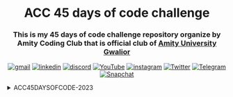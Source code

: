 <!--Header-->
<h1 align="center">
  <br>
  ACC 45 days of code  challenge
  <br>
</h1>

<h3 align=center>This is my 45 days of code challenge repository organize by Amity Coding Club that is official club of <a href=https://www.amity.edu/gwalior>Amity University Gwalior</a></h3>

<div align=center>

[![gmail](https://img.shields.io/badge/Gmail-D14836?style=for-the-badge&logo=Gmail&logoColor=white)](mailto:ashishlodhi5559@gmail.com)
[![linkedin](https://img.shields.io/badge/LinkedIn-0077B5?style=for-the-badge&logo=linkedin&logoColor=white)](https://www.linkedin.com/in/ashish-singh-821a0a24b/)
[![discord](https://img.shields.io/badge/discord-000000?style=for-the-badge&logo=discord&logoColor=white)](https://discord.com/users/175010396384657408)
[![YouTube](https://img.shields.io/badge/YouTube-%23FF0000.svg?style=for-the-badge&logo=YouTube&logoColor=white)](https://www.youtube.com/@ashishlodhi837)
[![instagram](https://img.shields.io/badge/Instagram-E4405F?style=for-the-badge&logo=instagram&logoColor=white)](https://www.instagram.com/itz_ash._u/)
[![Twitter](https://img.shields.io/badge/Twitter-%231DA1F2.svg?style=for-the-badge&logo=Twitter&logoColor=white)](https://twitter.com/itz_ash_u?t=AuUCwyT_PRh5BMIV1Ssn0A&s=08)
[![Telegram](https://img.shields.io/badge/Telegram-2CA5E0?style=for-the-badge&logo=telegram&logoColor=white)](http://t.me/itzz_ash_u)
[![Snapchat](https://img.shields.io/badge/Snapchat-%23FFFC00.svg?style=for-the-badge&logo=Snapchat&logoColor=white)](https://www.snapchat.com/add/itz_ashu59?share_id=mkKck5WkB9A&locale=en-US)

</div>

<!--ACC45DAYSOFCODE-2023-->
<details><summary>ACC45DAYSOFCODE-2023</summary><ol>

<!--Day - 01-->
<details><summary>Day-01</summary><ol>
<p>This is the content for Day 01.</p>
<h2>Tasks for Day 01:</h2>
<ul>
  <li>Recently, Chef visited his doctor. The doctor advised Chef to drink at least 2000 ml of water each day.

Chef drank X ml of water today. Determine if Chef followed the doctor's advice or not.

<code>Input Format</code>:
- The first line contains a single integer T — the number of test cases. Then the test cases follow.
- The first and only line of each test case contains one integer X — the amount of water Chef drank today.
<code>Output Format</code>:
- For each test case, output YES if Chef followed the doctor's advice of drinking at least 2000 ml of water. Otherwise, output NO.

- You may print each character of the string in uppercase or lowercase (for example, the strings YES, yEs, yes, and yeS will all be treated as identical).

<code>Constraints</code>:
- 1 <= T <= 2000
- 1 <= X <= 4000

<code>Explanation</code>:
Test case 1: Chef followed the doctor's advice since he drank 2999 ml of water which is >=2000 ml.

Test case 2: Chef did not follow the doctor's advice since he drank 
1450 ml of water which is < 2000 ml.

Test case 3: Chef followed the doctor's advice since he drank 2000 ml of water which is >= 2000 ml.</li>
</ul>
<p>For more details, You can find the full problem description on CodeChef's website:
<a href="https://www.codechef.com/practice/PCL05/problems/WATERCONS">Water Consumption Problem Description</a>.</p>

<h2>Solution/Codes</h2>
<li><a href="C++/01_watercons.cpp"><code>C++</code></a></li>
<li><a href="Python/01_watercons.py"><code>Python</code></a></li>
<li><a href="JavaScript/01_watercons.js"><code>JavaScript</code></a></li>
<li><a href="Golang/01_watercons.go"><code>Golang</code></a></li>
<p>Here's an example of using the <code>Python</code> programming language:</p>
<pre>
  <code>
T = int(input())
for _ in range(T):
    X = int(input())
    if X >= 2000:
        print("YES")
    else:
        print("NO")
  </code>
</pre>
<img src="assets/day01_image.jpg" alt="Day 01 Image">
</ol>
</details>

<!--Day - 02-->
<!--Day - 03-->
<!--Day - 04-->
<!--Day - 05-->
<!--Day - 06-->
<!--Day - 07-->
<!--Day - 08-->
<!--Day - 09-->
<!--Day - 10-->
<!--Day - 11-->
<!--Day - 12-->
<!--Day - 13-->
<!--Day - 14-->
<!--Day - 15-->
<!--Day - 16-->
<!--Day - 17-->
<!--Day - 18-->
<!--Day - 19-->
<!--Day - 20-->
<!--Day - 21-->
<!--Day - 22-->
<!--Day - 23-->
<!--Day - 24-->
<!--Day - 25-->
<!--Day - 26-->
<!--Day - 27-->
<!--Day - 28-->
<!--Day - 29-->
<!--Day - 30-->
<!--Day - 31-->
<!--Day - 32-->
<!--Day - 33-->
<!--Day - 34-->
<!--Day - 35-->
<!--Day - 36-->
<!--Day - 37-->
<!--Day - 38-->
<!--Day - 39-->
<!--Day - 40-->
<!--Day - 41-->
<!--Day - 42-->
<!--Day - 43-->
<!--Day - 44-->
<!--Day - 45-->
</ol>
</details>
